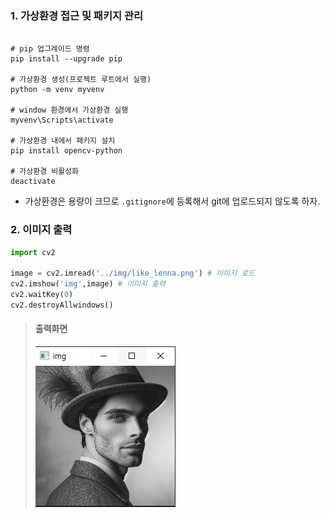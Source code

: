 

### 1. 가상환경 접근 및 패키지 관리

```

# pip 업그레이드 명령
pip install --upgrade pip

# 가상환경 생성(프로젝트 루트에서 실행)
python -m venv myvenv

# window 환경에서 가상환경 실행
myvenv\Scripts\activate

# 가상환경 내에서 패키지 설치
pip install opencv-python

# 가상환경 비활성화
deactivate
```
- 가상환경은 용량이 크므로 `.gitignore`에 등록해서 git에 업로드되지 않도록 하자.

### 2. 이미지 출력
```python
import cv2

image = cv2.imread('../img/like_lenna.png') # 이미지 로드
cv2.imshow('img',image) # 이미지 출력
cv2.waitKey(0)
cv2.destroyAllwindows()
```
> 
> #### 출력화면
> ![alt text](image.png)